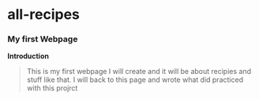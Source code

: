 # all-recipes
### My first Webpage
**Introduction**
> This is my first webpage I will create and it will be about recipies and stuff like that. I will back to this page and wrote what did practiced with this projrct
